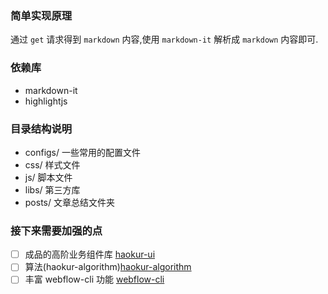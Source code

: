 ### 简单实现原理

通过 `get` 请求得到 `markdown` 内容,使用 `markdown-it` 解析成 `markdown` 内容即可.

### 依赖库

- markdown-it
- highlightjs

### 目录结构说明

- configs/ 一些常用的配置文件
- css/ 样式文件
- js/ 脚本文件
- libs/ 第三方库
- posts/ 文章总结文件夹

### 接下来需要加强的点

-   [ ] 成品的高阶业务组件库 [haokur-ui](https://github.com/haokur/haokur-ui)
-   [ ] 算法(haokur-algorithm)[haokur-algorithm](https://github.com/haokur/haokur-ui)
-   [ ] 丰富 webflow-cli 功能 [webflow-cli](https://github.com/haokur/webflow-cli)
